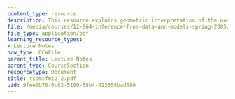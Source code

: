 ```yaml
---
content_type: resource
description: This resource explains geometric interpretation of the normal equations.
file: /media/courses/12-864-inference-from-data-and-models-spring-2005/9fee0b706c82510058b4423658bad680_tsamsfmt2_2.pdf
file_type: application/pdf
learning_resource_types:
- Lecture Notes
ocw_type: OCWFile
parent_title: Lecture Notes
parent_type: CourseSection
resourcetype: Document
title: tsamsfmt2_2.pdf
uid: 9fee0b70-6c82-5100-58b4-423658bad680
---
```

